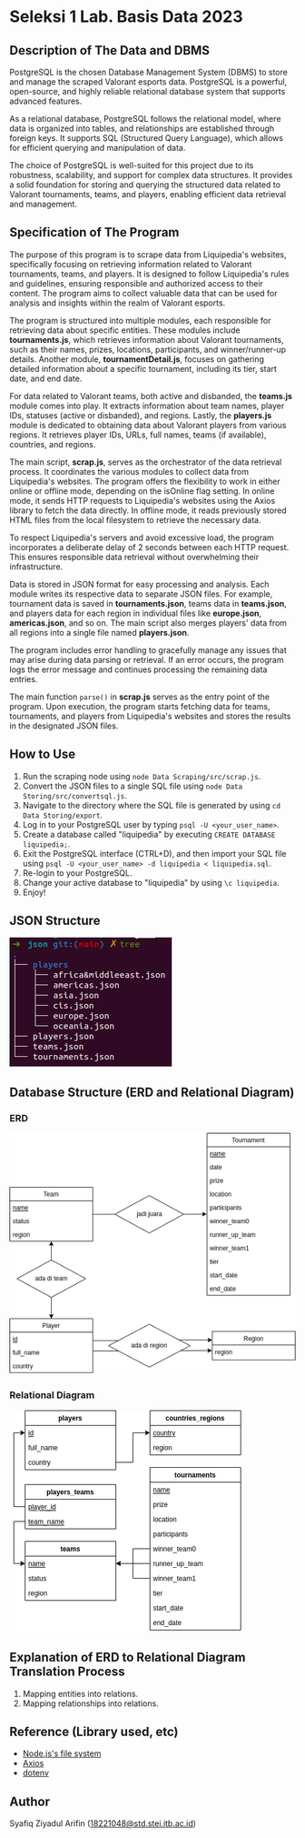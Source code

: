 # Seleksi 1 Lab. Basis Data 2023
## Description of The Data and DBMS
PostgreSQL is the chosen Database Management System (DBMS) to store and manage the scraped Valorant esports data. PostgreSQL is a powerful, open-source, and highly reliable relational database system that supports advanced features.

As a relational database, PostgreSQL follows the relational model, where data is organized into tables, and relationships are established through foreign keys. It supports SQL (Structured Query Language), which allows for efficient querying and manipulation of data.

The choice of PostgreSQL is well-suited for this project due to its robustness, scalability, and support for complex data structures. It provides a solid foundation for storing and querying the structured data related to Valorant tournaments, teams, and players, enabling efficient data retrieval and management.

## Specification of The Program
The purpose of this program is to scrape data from Liquipedia's websites, specifically focusing on retrieving information related to Valorant tournaments, teams, and players. It is designed to follow Liquipedia's rules and guidelines, ensuring responsible and authorized access to their content. The program aims to collect valuable data that can be used for analysis and insights within the realm of Valorant esports.

The program is structured into multiple modules, each responsible for retrieving data about specific entities. These modules include **tournaments.js**, which retrieves information about Valorant tournaments, such as their names, prizes, locations, participants, and winner/runner-up details. Another module, **tournamentDetail.js**, focuses on gathering detailed information about a specific tournament, including its tier, start date, and end date.

For data related to Valorant teams, both active and disbanded, the **teams.js** module comes into play. It extracts information about team names, player IDs, statuses (active or disbanded), and regions. Lastly, the **players.js** module is dedicated to obtaining data about Valorant players from various regions. It retrieves player IDs, URLs, full names, teams (if available), countries, and regions.

The main script, **scrap.js**, serves as the orchestrator of the data retrieval process. It coordinates the various modules to collect data from Liquipedia's websites. The program offers the flexibility to work in either online or offline mode, depending on the isOnline flag setting. In online mode, it sends HTTP requests to Liquipedia's websites using the Axios library to fetch the data directly. In offline mode, it reads previously stored HTML files from the local filesystem to retrieve the necessary data.

To respect Liquipedia's servers and avoid excessive load, the program incorporates a deliberate delay of 2 seconds between each HTTP request. This ensures responsible data retrieval without overwhelming their infrastructure.

Data is stored in JSON format for easy processing and analysis. Each module writes its respective data to separate JSON files. For example, tournament data is saved in **tournaments.json**, teams data in **teams.json**, and players data for each region in individual files like **europe.json**, **americas.json**, and so on. The main script also merges players' data from all regions into a single file named **players.json**.

The program includes error handling to gracefully manage any issues that may arise during data parsing or retrieval. If an error occurs, the program logs the error message and continues processing the remaining data entries.

The main function `parse()` in **scrap.js** serves as the entry point of the program. Upon execution, the program starts fetching data for teams, tournaments, and players from Liquipedia's websites and stores the results in the designated JSON files.

## How to Use
1. Run the scraping node using `node Data Scraping/src/scrap.js`.
2. Convert the JSON files to a single SQL file using `node Data Storing/src/convertsql.js`.
3. Navigate to the directory where the SQL file is generated by using `cd Data Storing/export`.
4. Log in to your PostgreSQL user by typing `psql -U <your_user_name>`.
5. Create a database called "liquipedia" by executing `CREATE DATABASE liquipedia;`.
6. Exit the PostgreSQL interface (CTRL+D), and then import your SQL file using `psql -U <your_user_name> -d liquipedia < liquipedia.sql`.
7. Re-login to your PostgreSQL.
8. Change your active database to "liquipedia" by using `\c liquipedia`.
9. Enjoy!

## JSON Structure
![JSON structure](Data%20Scraping/screenshot/JSON%20structure.png)

## Database Structure (ERD and Relational Diagram)
### ERD
![Entity Relationship Diagram](Data%20Storing/design/Entity%20Relationship%20Diagram.png)
### Relational Diagram
![Relational Diagram](Data%20Storing/design/Relational%20Diagram.png)

## Explanation of ERD to Relational Diagram Translation Process
1. Mapping entities into relations.
2. Mapping relationships into relations.

## Reference (Library used, etc)
* [Node.js's file system](https://nodejs.org/api/fs.html)
* [Axios](https://axios-http.com/docs/intro)
* [dotenv](https://www.npmjs.com/package/dotenv)
## Author
Syafiq Ziyadul Arifin
(18221048@std.stei.itb.ac.id)